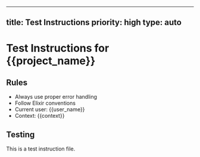 ---
  title: Test Instructions
  priority: high
  type: auto
---

# Test Instructions for {{project_name}}

## Rules
  - Always use proper error handling
  - Follow Elixir conventions
  - Current user: {{user_name}}
  - Context: {{context}}

## Testing
This is a test instruction file.
